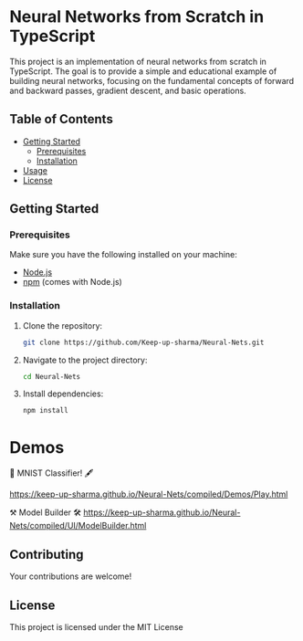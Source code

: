# Neural Networks from Scratch in TypeScript

This project is an implementation of neural networks from scratch in TypeScript. The goal is to provide a simple and educational example of building neural networks, focusing on the fundamental concepts of forward and backward passes, gradient descent, and basic operations.

## Table of Contents

- [Getting Started](#getting-started)
  - [Prerequisites](#prerequisites)
  - [Installation](#installation)
- [Usage](#usage)
- [License](#license)

## Getting Started

### Prerequisites

Make sure you have the following installed on your machine:

- [Node.js](https://nodejs.org/)
- [npm](https://www.npmjs.com/) (comes with Node.js)

### Installation

1. Clone the repository:

   ```bash
   git clone https://github.com/Keep-up-sharma/Neural-Nets.git
   ```

2. Navigate to the project directory:

   ```bash
   cd Neural-Nets
   ```

3. Install dependencies:

   ```bash
   npm install
   ```

# Demos

🧠 MNIST Classifier! 🖋️

https://keep-up-sharma.github.io/Neural-Nets/compiled/Demos/Play.html

⚒️ Model Builder 🛠️
https://keep-up-sharma.github.io/Neural-Nets/compiled/UI/ModelBuilder.html

## Contributing

Your contributions are welcome!

## License

This project is licensed under the MIT License